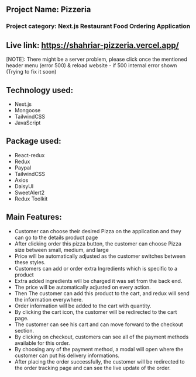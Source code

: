 ## Project Name: Pizzeria

### Project category: Next.js Restaurant Food Ordering Application

## Live link: https://shahriar-pizzeria.vercel.app/

[NOTE]: There might be a server problem, please click once the mentioned header menu (error 500) & reload website - if 500 internal error shown (Trying to fix it soon)

## Technology used:

- Next.js
- Mongoose
- TailwindCSS
- JavaScript

## Package used:

- React-redux
- Redux
- Paypal
- TailwindCSS
- Axios
- DaisyUI
- SweetAlert2
- Redux Toolkit

## Main Features:

- Customer can choose their desired Pizza on the application and they can go to the details product page
- After clicking order this pizza button, the customer can choose Pizza size between small, medium, and large
- Price will be automatically adjusted as the customer switches between these styles.
- Customers can add or order extra Ingredients which is specific to a product
- Extra added ingredients will be charged it was set from the back end.
- The price will be automatically adjusted on every action.
- Then The customer can add this product to the cart, and redux will send the information everywhere.
- Order information will be added to the cart with quantity.
- By clicking the cart icon, the customer will be redirected to the cart page.
- The customer can see his cart and can move forward to the checkout section.
- By clicking on checkout, customers can see all of the payment methods available for this order.
- By choosing any of the payment method, a modal will open where the customer can put his delivery informations.
- After placing the order successfully, the customer will be redirected to the order tracking page and can see the live update of the order.
